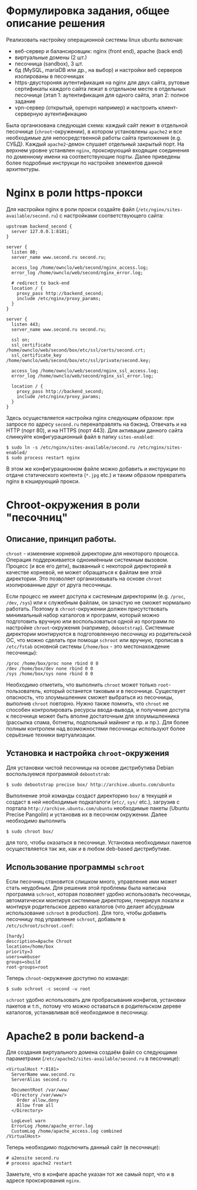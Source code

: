 Формулировка задания, общее описание решения
============================================

Реализовать настройку операционной системы linux ubuntu включая:

- веб-сервер и балансировщик: nginx (front end), apache (back end)
- виртуальные домены (2 шт.)
- песочница (sandbox), 3 шт. 
- бд (MySQL, mariaDB или др., на выбор) и настройки веб серверов изолированы в песочницах
- https-двустороняя аутентификация на nginx для двух сайта, рутовые сертификаты каждого сайта лежат в отдельном месте в отдельных песочнице (этап 1: аутентификация для одного сайта, этап 2: полное задание
- vpn-сервер (открытый, openvpn например) и настроить клиент-серверную аутентификацию

Была организована следующая схема: каждый сайт лежит в отдельной
песочнице (`chroot`-окружении), в котором установлены `apache2`
и все необходимые для непосредственной работы сайта приложения
(e.g. СУБД). Каждый `apache2`-демон слушает отдельный закрытый
порт. На верхнем уровне устанвлен `nginx`, проксирующий входящие
соединения по доменному имени на соответствующие порты. Далее
приведены более подробные инструкци по настройке элементов данной
архитектуры.

Nginx в роли https-прокси
=========================

Для настройки nginx в роли прокси создайте файл (`/etc/nginx/sites-available/second.ru`)
с настройками соответствующего сайта:


    upstream backend_second {
      server 127.0.0.1:8181;
    }

    server {
      listen 80;
      server_name www.second.ru second.ru;

      access_log /home/ownclo/web/second/nginx_access.log;
      error_log /home/ownclo/web/second/nginx_error.log;

      # redirect to back-end
      location / {
        proxy_pass http://backend_second;
        include /etc/nginx/proxy_params;
      }
    }

    server {
      listen 443;
      server_name www.second.ru second.ru;

      ssl on;
      ssl_certificate /home/ownclo/web/second/box/etc/ssl/certs/second.crt;
      ssl_certificate_key /home/ownclo/web/second/box/etc/ssl/private/second.key;

      access_log /home/ownclo/web/second/nginx_ssl_access.log;
      error_log /home/ownclo/web/second/nginx_ssl_error.log;

      location / {
        proxy_pass http://backend_second;
        include /etc/nginx/proxy_params;
      }
    }


Здесь осуществляется настройка nginx следующим образом: при запросе по
адресу `second.ru` перенаправлять на бэкэнд. Отвечать и на HTTP (порт 80),
и на HTTPS (порт 443). Для активации данного сайта слинкуйте конфигурационный
файл в папку `sites-enabled`:

    $ sudo ln -s /etc/nginx/sites-available/second.ru /etc/nginx/sites-enabled/
    $ sudo process restart nginx

В этом же конфигурационном файле можно добавить и инструкции по отдаче
статического контента (`*.jpg` etc.) и таким образом превратить nginx
в кэширующий прокси.

Chroot-окружения в роли "песочниц"
==================================

Описание, принцип работы.
-------------------------

`chroot` - изменение корневой директории для
некоторого процесса. Операция поддерживается
одноимённым системным вызовом. Процесс (и все
его дети), вызванный с некоторой директорией
в качестве корневой, не может обращаться к
файлам вне этой директории. Это позволяет
организовывать на основе `chroot` изолированные
друг от друга песочницы.

Если процесс не имеет доступа к системным директориям
(e.g. `/proc`, `/dev`, `/sys`) или к служебным файлам,
он зачастую не сможет нормально работать. Поэтому
в `chroot`-окружении должен присутствовать минимальный
набор каталогов и программ, который можно подготовить
вручную или воспользоваться одной из программ по
настройке `chroot`-окружения (например, `debootstrap`).
Системные директории монтируются в подготовленную
песочницу из родительской ОС, что можно сделать при
помощи `schroot` или вручную, прописав в `/etc/fstab`
основной системы (`/home/box` - это местонахождение
песочницы):

    /proc /home/box/proc none rbind 0 0
    /dev /home/box/dev none rbind 0 0
    /sys /home/box/sys none rbind 0 0

Необходимо отметить, что выполнить `chroot` может только
`root`-пользователь, который останется таковым и в песочнице.
Существует опасность, что злоумышленник сможет выбраться из
песочницы, выполнив `chroot` повторно. Нужно также помнить,
что `chroot` не способен контролировать ресурсы ввода-вывода,
и получение доступа к песочнице может быть вполне достаточным
для злоумышленника (рассылка спама, ботнеты, подпольный майнинг
и пр. и пр.). Для более полным контролем над возможностями
песочницы используют более серьёзные техники виртуализации.


Установка и настройка `chroot`-окружения
----------------------------------------

Для установки чистой песочницы на основе дистрибутива Debian
воспользуемся программой `debootstrab`:

    $ sudo debootstrap precise box/ http://archive.ubuntu.com/ubuntu

Выполнение этой команды создаст директорию `box/` в текущей
и создаст в ней необходимые подкаталоги (`etc/`, `sys/` etc.),
загрузив с портала `http://archive.ubuntu.com/ubuntu` необходимые
пакеты (Ubuntu Precise Pangolin) и установив их в песочном
окружении. Далее необходимо выполнить

    $ sudo chroot box/

для того, чтобы оказаться в песочнице. Установка необходимых
пакетов осуществляется так же, как и в любом deb-based
дистрибутиве.


Использование программы `schroot`
---------------------------------

Если песочниц становится слишком много, управление ими может
стать неудобным. Для решения этой проблемы была написана программа
`schroot`, которая позволяет удобно использовать песочницы,
автоматически монтируя системные директории, генерируя локали
и монтируя родительское дерево каталогов (что делает абсурдным
использование `schroot` в production). Для того, чтобы добавить
песочницу под управление `schroot`, добавьте в `/etc/schroot/schroot.conf`:

    [hardy]
    description=Apache Chroot
    location=/home/box
    priority=3
    users=webuser
    groups=sbuild
    root-groups=root

Теперь `chroot`-окружение доступно по команде:

    $ sudo schroot -c second -u root

`schroot` удобно использовать для пробрасывания конфигов, установки
пакетов и т.п., потому что можно оставаться в родительском дереве
каталогов, устанавливая всё необходимое в песочницу.


Apache2 в роли backend-а
========================

Для создания виртуального домена создаём файл со следующими параметрами
(`/etc/apache2/sites-available/second.ru` в песочнице):

    <VirtualHost *:8181>
      ServerName www.second.ru
      ServerAlias second.ru

      DocumentRoot /var/www/
      <Directory /var/www/>
        Order allow,deny
        Allow from all
      </Directory>

      LogLevel warn
      ErrorLog /home/apache_error.log
      CustomLog /home/apache_access.log combined
    /VirtualHost>

Теперь необходимо подключить данный сайт (в песочнице):

    # a2ensite second.ru
    # process apache2 restart

Заметьте, что в конфиге apache указан тот же самый порт, что
и в адресе проксирования `nginx`.
